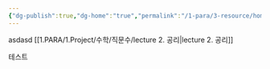 ```yaml
---
{"dg-publish":true,"dg-home":"true","permalink":"/1-para/3-resource/home/","tags":["gardenEntry"],"dgPassFrontmatter":true}
---
```


asdasd
[[1.PARA/1.Project/수학/직문수/lecture 2. 공리\|lecture 2. 공리]]

테스트


